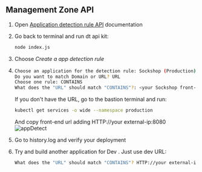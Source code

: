 ## Management Zone API

1. Open  <a href="https://www.dynatrace.com/support/help/dynatrace-api/configuration-api/rum/application-detection-configuration/post-rule" target="_blank">Application detection rule API</a> documentation

2. Go back to terminal and run dt api kit:

    ```bash
    node index.js
    ```

3. Choose *Create a app detection rule*

4. ```bash
   Choose an application for the detection rule: Sockshop (Production)
   Do you want to match Domain or URL? URL
   Choose one rule: CONTAINS
   What does the "URL" should match "CONTAINS"?: <your Sockshop front-end external IP saved before>   

    ```
   
   If you don't have the URL, go to the bastion terminal and run: 
    ```bash
    kubectl get services -o wide --namespace production
    ```
    And copy front-end url adding HTTP://your external-ip:8080<br>
    ![appDetect](../../assets/images/appDetect.png)

5. Go to history.log and verify your deployment

6. Try and build another application for Dev . Just use dev URL:

    ```bash
    What does the "URL" should match "CONTAINS"? HTTP://your external-ip:8080
    ```